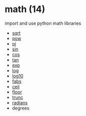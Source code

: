# math (14)
import and use python math libraries

+ [sqrt](sqrt.md)
+ [pow](pow.md)
+ [pi](pi.md)
+ [sin](sin.md)
+ [cos](cos.md)
+ [tan](tan.md)
+ [exp](exp.md)
+ [log](log.md)
+ [log10](log10.md)
+ [fabs](fabs.md)
+ [ceil](ceil.md)
+ [floor](floor.md)
+ [trunc](trunc.md)
+ [radians](radians.md)
+ degrees
